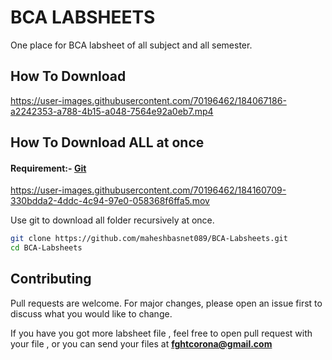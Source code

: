# BCA LABSHEETS

One place for BCA labsheet of all subject and all semester.

## How To Download
https://user-images.githubusercontent.com/70196462/184067186-a2242353-a788-4b15-a048-7564e92a0eb7.mp4



## How To Download ALL at once 
#### Requirement:- [Git](https://git-scm.com/downloads)


https://user-images.githubusercontent.com/70196462/184160709-330bdda2-4ddc-4c94-97e0-058368f6ffa5.mov


Use  git to download all folder recursively at once.

```bash
git clone https://github.com/maheshbasnet089/BCA-Labsheets.git
cd BCA-Labsheets

```

## Contributing
Pull requests are welcome. For major changes, please open an issue first to discuss what you would like to change.

If you have you got more labsheet file , feel free to open pull request with your file , or you can send your files at **fghtcorona@gmail.com**

